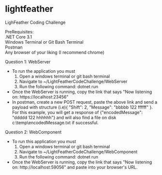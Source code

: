 # lightfeather
LighFeather Coding Challenge

PreRequisites:<br />
.NET Core 3.1 <br />
Windows Terminal or Git Bash Terminal <br />
Postman <br />
Any browser of your liking (I recommend chrome) <br />

Question 1: WebServer
 - To run the application you must 
   1) Open a windows terminal or git bash terminal 
   2) Navigate to ~/LightFeatherCodeChallenge/WebServer
   3) Run the following command: dotnet run
 - Once the WebServer is running, copy the link that says "Now listening on: https://localhost:23456" 
 - In postman, create a new POST request, paste the above link and send a payload with structure (i.e){	"Shift": 2,	"Message":    "bbbbb 122 ffffff" }. For this example, you will get a response of {"encodedMessage": "ddddd 122 hhhhhh"} and will also find
a file on disk c:\temp\encodedMessage.txt if successful.

Question 2: WebComponent
- To run this application you must
  1) Open a windows terminal or git bash terminal 
  2) Navigate to ~/LightFeatherCodeChallenge/WebComponent
  3) Run the following command: dotnet run 
- Once the WebServer is running, copy the link that says "Now listening on: http://localhost:59056" and paste into your browser's URL. 

